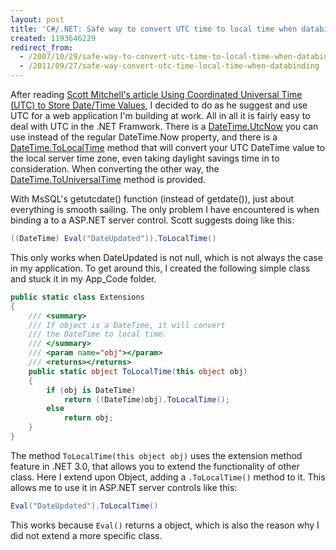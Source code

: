 ```yaml
---
layout: post
title: 'C#/.NET: Safe way to convert UTC time to local time when databinding'
created: 1193646229
redirect_from:
  - /2007/10/29/safe-way-to-convert-utc-time-to-local-time-when-databinding
  - /2011/09/27/safe-way-convert-utc-time-local-time-when-databinding
---
```

After reading [Scott Mitchell's article Using Coordinated Universal Time (UTC) to Store Date/Time Values](http://aspnet.4guysfromrolla.com/articles/081507-1.aspx), I decided to do as he suggest and use UTC for a web application I'm building at work. All in all it is fairly easy to deal with UTC in the .NET Framwork. There is a [DateTime.UtcNow](http://msdn2.microsoft.com/en-us/library/system.datetime.utcnow.aspx) you can use instead of the regular DateTime.Now property, and there is a [DateTime.ToLocalTime](http://msdn2.microsoft.com/en-us/library/system.datetime.tolocaltime.aspx) method that will convert your UTC DateTime value to the local server time zone, even taking daylight savings time in to consideration. When converting the other way, the [DateTime.ToUniversalTime](http://msdn2.microsoft.com/en-us/library/system.datetime.touniversaltime.aspx) method is provided.

<!--break-->

With MsSQL's getutcdate() function (instead of getdate()), just about everything is smooth sailing. The only problem I have encountered is when binding a to a ASP.NET server control. Scott suggests doing like this:

```csharp
((DateTime) Eval("DateUpdated")).ToLocalTime()
```

This only works when DateUpdated is not null, which is not always the case in my application. To get around this, I created the following simple class and stuck it in my App_Code folder.

```csharp
public static class Extensions
{
    /// <summary>
    /// If object is a DateTime, it will convert
    /// the DateTime to local time.
    /// </summary>
    /// <param name="obj"></param>
    /// <returns></returns>
    public static object ToLocalTime(this object obj)
    {
        if (obj is DateTime)
            return ((DateTime)obj).ToLocalTime();
        else
            return obj;
    }
}
```

The method `ToLocalTime(this object obj)` uses the extension method feature in .NET 3.0, that allows you to extend the functionality of other class. Here I extend upon Object, adding a `.ToLocalTime()` method to it. This allows me to use it in ASP.NET server controls like this:

```csharp
Eval("DateUpdated").ToLocalTime()
```

This works because `Eval()` returns a object, which is also the reason why I did not extend a more specific class.

